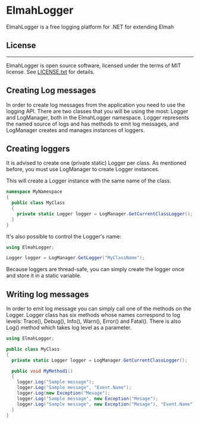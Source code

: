 # ElmahLogger

ElmahLogger is a free logging platform for .NET for extending Elmah

## License
---
ElmahLogger is open source software, licensed under the terms of MIT license.
See [LICENSE.txt](LICENSE.txt) for details.

## Creating Log messages

In order to create log messages from the application you need to use the logging API. There are two classes that you will be using the most: Logger and LogManager, both in the ElmahLogger namespace. Logger represents the named source of logs and has methods to emit log messages, and LogManager creates and manages instances of loggers.

## Creating loggers

It is advised to create one (private static) Logger per class. As mentioned before, you must use LogManager to create Logger instances.

This will create a Logger instance with the same name of the class.
```cs
namespace MyNamespace
{
  public class MyClass
  {
    private static Logger logger = LogManager.GetCurrentClassLogger();
  }
}
```
It's also possible to control the Logger's name:

```cs
using ElmahLogger;

Logger logger = LogManager.GetLogger("MyClassName");
```

Because loggers are thread-safe, you can simply create the logger once and store it in a static variable.

## Writing log messages

In order to emit log message you can simply call one of the methods on the Logger. Logger class has six methods whose names correspond to log levels: Trace(), Debug(), Info(), Warn(), Error() and Fatal(). There is also Log() method which takes log level as a parameter.

```cs
using ElmahLogger;

public class MyClass
{
  private static Logger logger = LogManager.GetCurrentClassLogger();

  public void MyMethod1()
  {
    logger.Log("Sample message");
    logger.Log("Sample message", "Event.Name");
    logger.Log(new Exception("Mesage");
    logger.Log("Sample message", new Exception("Mesage");
    logger.Log("Sample message", new Exception("Mesage"), "Event.Name");
  }
}
```